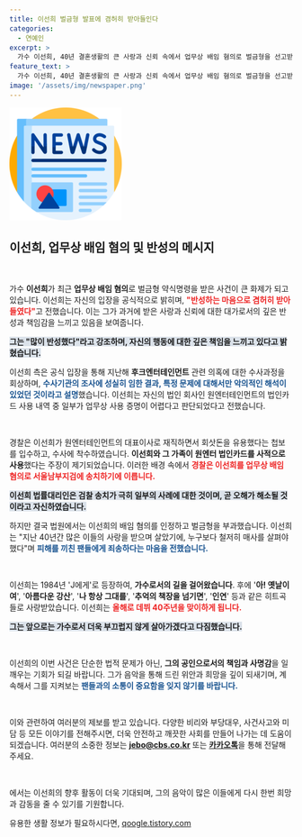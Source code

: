 ```yaml
---
title: 이선희 벌금형 발표에 겸허히 받아들인다
categories:
  - 연예인
excerpt: >
  가수 이선희, 40년 결혼생활의 큰 사랑과 신뢰 속에서 업무상 배임 혐의로 벌금형을 선고받았다. 많이 반성했고, 부끄럽지 않게 살아가겠다는 심경을 전한 이선희의 진솔한 이야기, 클릭해 자세히 확인해 보세요!
feature_text: >
  가수 이선희, 40년 결혼생활의 큰 사랑과 신뢰 속에서 업무상 배임 혐의로 벌금형을 선고받았다. 많이 반성했고, 부끄럽지 않게 살아가겠다는 심경을 전한 이선희의 진솔한 이야기, 클릭해 자세히 확인해 보세요!
image: '/assets/img/newspaper.png'
---
```


<p><img src="/assets/img/newspaper.png" alt="kimp 속보" /></p>

<h2 data-ke-size="size26">이선희, 업무상 배임 혐의 및 반성의 메시지</h2>

<p data-ke-size="size16">&nbsp;</p>

<p>가수 <b>이선희</b>가 최근 <b>업무상 배임 혐의</b>로 벌금형 약식명령을 받은 사건이 큰 화제가 되고 있습니다. 이선희는 자신의 입장을 공식적으로 밝히며, <b><span style="color: #ee2323;">"반성하는 마음으로 겸허히 받아들였다"</span></b>고 전했습니다. 이는 그가 과거에 받은 사랑과 신뢰에 대한 대가로서의 깊은 반성과 책임감을 느끼고 있음을 보여줍니다. </p>

<p><b><span style="background-color: #21538527;">그는 "많이 반성했다"라고 강조하며, 자신의 행동에 대한 깊은 책임을 느끼고 있다고 밝혔습니다.</span></b></p>

<p>이선희 측은 공식 입장을 통해 지난해 <b>후크엔터테인먼트</b> 관련 의혹에 대한 수사과정을 회상하며, <b><span style="color: #1a5490;">수사기관의 조사에 성실히 임한 결과, 특정 문제에 대해서만 악의적인 해석이 있었던 것이라고 설명</span></b>했습니다. 이선희는 자신의 법인 회사인 원엔터테인먼트의 법인카드 사용 내역 중 일부가 업무상 사용 증명이 어렵다고 판단되었다고 전했습니다. </p>

<p data-ke-size="size16">&nbsp;</p>

<p>경찰은 이선희가 원엔터테인먼트의 대표이사로 재직하면서 회삿돈을 유용했다는 첩보를 입수하고, 수사에 착수하였습니다. <b>이선희와 그 가족이 원엔터 법인카드를 사적으로 사용</b>했다는 주장이 제기되었습니다. 이러한 배경 속에서 <b><span style="color: #ee2323;">경찰은 이선희를 업무상 배임 혐의로 서울남부지검에 송치하기에 이릅니다.</span></b></p>

<p><b><span style="background-color: #21538527;">이선희 법률대리인은 검찰 송치가 극히 일부의 사례에 대한 것이며, 곧 오해가 해소될 것이라고 자신하였습니다.</span></b></p>

<p>하지만 결국 법원에서는 이선희의 배임 혐의를 인정하고 벌금형을 부과했습니다. 이선희는 "지난 40년간 많은 이들의 사랑을 받으며 살았기에, 누구보다 철저히 매사를 살펴야 했다"며 <b><span style="color: #1a5490;">피해를 끼친 팬들에게 죄송하다는 마음을 전했습니다.</span></b> </p>

<p data-ke-size="size16">&nbsp;</p>

<p>이선희는 1984년 'J에게'로 등장하여, <b>가수로서의 길을 걸어왔습니다</b>. 후에 '<b>아! 옛날이여</b>', '<b>아름다운 강산</b>', '<b>나 항상 그대를</b>', '<b>추억의 책장을 넘기면</b>', '<b>인연</b>' 등과 같은 히트곡들로 사랑받았습니다. 이선희는 <b><span style="color: #ee2323;">올해로 데뷔 40주년을 맞이하게 됩니다.</span></b> </p>

<p><b><span style="background-color: #21538527;">그는 앞으로는 가수로서 더욱 부끄럽지 않게 살아가겠다고 다짐했습니다.</span></b></p>

<p data-ke-size="size16">&nbsp;</p>

<p>이선희의 이번 사건은 단순한 법적 문제가 아닌, <b>그의 공인으로서의 책임과 사명감</b>을 일깨우는 기회가 되길 바랍니다. 그가 음악을 통해 드린 위안과 희망을 깊이 되새기며, 계속해서 그를 지켜보는 <b><span style="color: #1a5490;">팬들과의 소통이 중요함을 잊지 않기를 바랍니다.</span></b> </p>

<p data-ke-size="size16">&nbsp;</p>

<p>이와 관련하여 여러분의 제보를 받고 있습니다. 다양한 비리와 부당대우, 사건사고와 미담 등 모든 이야기를 전해주시면, 더욱 안전하고 깨끗한 사회를 만들어 나가는 데 도움이 되겠습니다. 여러분의 소중한 정보는 <b><a href="mailto:jebo@cbs.co.kr">jebo@cbs.co.kr</a></b> 또는 <b><a href="https://url.kr/b71afn">카카오톡</a></b>을 통해 전달해주세요. </p>

<p data-ke-size="size16">&nbsp;</p>

<p>에서는 이선희의 향후 활동이 더욱 기대되며, 그의 음악이 많은 이들에게 다시 한번 희망과 감동을 줄 수 있기를 기원합니다.</p>
유용한 생활 정보가 필요하시다면, <a href="https://qoogle.tistory.com" rel="dofollow">qoogle.tistory.com</a>


